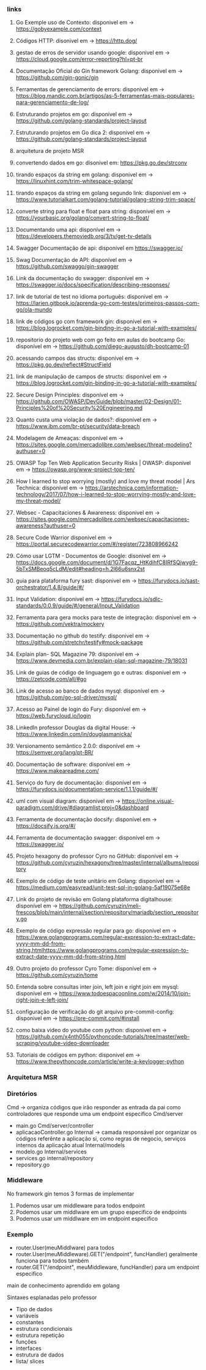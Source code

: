 ### links
1. Go Exemple uso de Contexto: disponivel em -> https://gobyexample.com/context
2. Códigos HTTP: disonivel em -> https://http.dog/
3. gestao de erros de servidor usando google: disponivel em -> https://cloud.google.com/error-reporting?hl=pt-br
4. Documentação Oficial do Gin framework Golang: disponivel em -> https://github.com/gin-gonic/gin
5. Ferramentas de gerenciamento de errors: disponivel em -> https://blog.mandic.com.br/artigos/as-5-ferramentas-mais-populares-para-gerenciamento-de-log/
6. Estruturando projetos em go: disponivel em -> https://github.com/golang-standards/project-layout
7. Estruturando projetos em Go dica 2: disponivel em -> https://github.com/golang-standards/project-layout
8. arquitetura de projeto MSR
9. convertendo dados em go: disonivel em: https://pkg.go.dev/strconv
10. tirando espaços da string em golang: disponivel em -> https://linuxhint.com/trim-whitespace-golang/
11. tirando espaços da string em golang segundo link: disponivel em -> https://www.tutorialkart.com/golang-tutorial/golang-string-trim-space/
12. converte string para float e float para string: disponivel em -> https://yourbasic.org/golang/convert-string-to-float/
13. Documentando uma api: disponível em -> https://developers.themoviedb.org/3/tv/get-tv-details
14. Swagger Documentação de api: disponível em https://swagger.io/
15. Swag Documentação de API: disponível em ->  https://github.com/swaggo/gin-swagger
16. Link da documentação do swagger: disponível em -> https://swagger.io/docs/specification/describing-responses/
17. link de tutorial de test no idioma português: disponivel em -> https://larien.gitbook.io/aprenda-go-com-testes/primeiros-passos-com-go/ola-mundo
18. link de códigos go com framework gin: disponível em -> https://blog.logrocket.com/gin-binding-in-go-a-tutorial-with-examples/
19. repositorio do projeto web com go feito em aulas do bootcamp Go: disponível em -> https://github.com/diego-augusto/dh-bootcamp-01
20. acessando campos das structs: disponível em -> https://pkg.go.dev/reflect#StructField
21. link de manipulação de campos de structs: disponível em -> https://blog.logrocket.com/gin-binding-in-go-a-tutorial-with-examples/
22. Secure Design Principles: disponível em -> https://github.com/OWASP/DevGuide/blob/master/02-Design/01-Principles%20of%20Security%20Engineering.md
23. Quanto custa uma violação de dados?: disponível em -> https://www.ibm.com/br-pt/security/data-breach
24. Modelagem de Ameaças: disponível em -> https://sites.google.com/mercadolibre.com/websec/threat-modeling?authuser=0
25. OWASP Top Ten Web Application Security Risks | OWASP: disponível em -> https://owasp.org/www-project-top-ten/
26. How I learned to stop worrying (mostly) and love my threat model | Ars Technica: disponível em -> https://arstechnica.com/information-technology/2017/07/how-i-learned-to-stop-worrying-mostly-and-love-my-threat-model/
 
28. Websec - Capacitaciones & Awareness: disponivel em -> https://sites.google.com/mercadolibre.com/websec/capacitaciones-awareness?authuser=0
29. Secure Code Warrior disponivel em -> https://portal.securecodewarrior.com/#/register/723808966242
30. Cómo usar LGTM - Documentos de Google: disonivel em -> https://docs.google.com/document/d/1G7Facqz_HtKdihfC8IRfSQjwyg9-5bTxSMBeoq5cLdM/edit#heading=h.2l66u6snx2st
31. guia para plataforma fury sast: disponivel em -> https://furydocs.io/sast-orchestrator/1.4.8/guide/#/
32. Input Validation: disponivel em -> https://furydocs.io/sdlc-standards/0.0.9/guide/#/general/Input_Validation
32. Ferramenta para gera mocks para teste de integração: disponivel em -> https://github.com/vektra/mockery
32. Documentação no github do testify: disponivel em -> https://github.com/stretchr/testify#mock-package
32. Explain plan- SQL Magazine 79: disponível em -> https://www.devmedia.com.br/explain-plan-sql-magazine-79/18031
33. Link de guias de código de linguagem go e outras: disponível em -> https://zetcode.com/all/#go
34. Link de acesso ao banco de dados mysql: disponível em -> https://github.com/go-sql-driver/mysql/
35. Acesso ao Painel de login do Fury: disponível em -> https://web.furycloud.io/login
36. LinkedIn professor Douglas da digital House: -> https://www.linkedin.com/in/douglasmanicka/ 
37. Versionamento semântico 2.0.0: disponível em -> https://semver.org/lang/pt-BR/
38. Documentação de software: disponível em -> https://www.makeareadme.com/
39. Serviço do fury de documentação: disponível em -> https://furydocs.io/documentation-service/1.1.1/guide/#/
40. uml com visual diagram: disponível em -> https://online.visual-paradigm.com/drive/#diagramlist:proj=0&dashboard
41. Ferramenta de documentação docsify: disponível em -> https://docsify.js.org/#/
42. Ferramenta de documentação swagger: disponível em -> https://swagger.io/
43. Projeto hexagony do professor Cyro no GitHub: disponível em -> https://github.com/cyruzin/hexagony/tree/master/internal/albums/repository
44. Exemplo de código de teste unitário em Golang: disponível em -> https://medium.com/easyread/unit-test-sql-in-golang-5af19075e68e
45. Link do projeto de revisão em Golang plataforma digitalhouse: disponível em -> https://github.com/cyruzin/meli-frescos/blob/main/internal/section/repository/mariadb/section_repository.go
46. Exemplo de código expressão regular para go: disponível em -> https://www.golangprograms.com/regular-expression-to-extract-date-yyyy-mm-dd-from-string.htmlhttps://www.golangprograms.com/regular-expression-to-extract-date-yyyy-mm-dd-from-string.html
47. Outro projeto do professor Cyro Tome: disponível em -> https://github.com/cyruzin/tome
48. Entenda sobre consultas inter join, left join e right join em  mysql: disponível em -> https://www.todoespacoonline.com/w/2014/10/join-right-join-e-left-join/
49. configuração de verificação do git arquivo pre-commit-config: disponivel em -> https://pre-commit.com/#install
50. como baixa video do youtube com python: disponivel em -> https://github.com/x4nth055/pythoncode-tutorials/tree/master/web-scraping/youtube-video-downloader
51. Tutoriais de códigos em python: disponivel em -> https://www.thepythoncode.com/article/write-a-keylogger-python


### Arquitetura MSR 

### Diretórios

Cmd -> organiza códigos que irão responder as entrada da pai como controladores que responde uma um endpoint específico 
Cmd/server
 - main.go
Cmd/server/controller
 - aplicacaoController.go
Internal -> camada responsável por organizar os códigos referênte a aplicação si, como regras de negocio, serviços internos da aplicação atual
Internal/models
 - modelo.go
Internal/services
 - services.go
internal/repository
 - repository.go 


### Middleware
No framework gin temos 3 formas de implementar
1. Podemos usar um middleware para todos endpoint
2. Podemos usar um middlware em um grupo especifico de endpoints
3. Podemos usar um middlware em im endpoint especifico

### Exemplo
 - router.User(meuMiddlware) para todos
 - router.User(meuMiddleware).GET("/endpoint", funcHandler) geralmente funciona para todos também
 - router.GET("/endpoint", meuMiddleware, funcHandler) para um endpoint especifico

main de conhecimento aprendido em golang

Sintaxes esplanadas pelo professor
* Tipo de dados
* variáveis
* constantes
* estrutura condicionais
* estrutura repetição
* funções
* interfaces
* estrutura de dados
* lista/ slices
